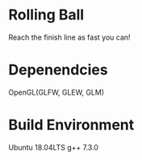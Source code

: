 # Rolling Ball
Reach the finish line as fast you can!

# Depenendcies
OpenGL(GLFW, GLEW, GLM)

# Build Environment
Ubuntu 18.04LTS
g++ 7.3.0
